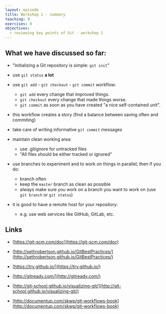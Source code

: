 ```yaml
---
layout: episode
title: Workshop 1 - summary
teaching: 0
exercises: 0
objectives:
  - reviewing key points of Git - workshop 1
---
```



## What we have discussed so far:

* "Initializing a Git repository is simple: `git init`"

* use `git status` **a lot**

* use `git add` - `git checkout` - `git commit` workflow:

    * `git add` every change that improved things.
    * `git checkout` every change that made things worse.
    * `git commit` as soon as you have created "a nice self-contained unit".

* this workflow creates a story (find a balance between saving often and commiting)

* take care of writing informative `git commit` messages

* maintain clean working area:
    * use .gitignore for untracked files
    * "All files should be either tracked or ignored"

* use branches to experiment and to work on things in parallel; then if you do:
    * branch often
    * keep the `master` branch as clean as possible
    * always make sure you work on a branch you want to work on 
      (use `git branch` or `git status`)

* it is good to have a remote host for your repository:
    * e.g. use web services like GitHub, GitLab, etc.


## Links

* [https://git-scm.com/doc](https://git-scm.com/doc)

* [http://sethrobertson.github.io/GitBestPractices/](http://sethrobertson.github.io/GitBestPractices/)
* [https://try.github.io/](https://try.github.io/)
* [http://gitready.com/](http://gitready.com/)
* [http://git-school.github.io/visualizing-git/](http://git-school.github.io/visualizing-git/)
* [http://documentup.com/skwp/git-workflows-book](http://documentup.com/skwp/git-workflows-book)
 
